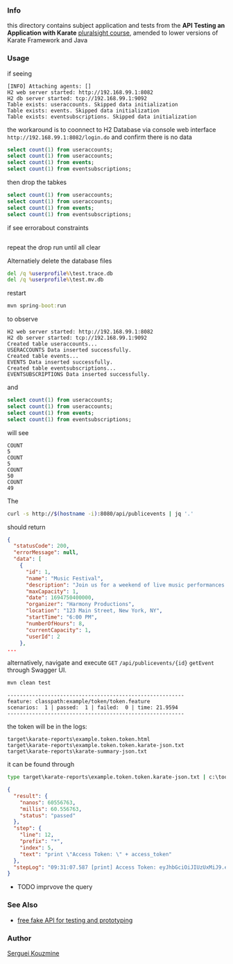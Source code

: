 ### Info

this directory contains subject application and tests from the __API Testing an Application with Karate__ [pluralsight course](https://app.pluralsight.com/library/courses/karate-api-testing-application), amended to lower versions of Karate Framework and Java

### Usage

if seeing
```text
[INFO] Attaching agents: []
H2 web server started: http://192.168.99.1:8082
H2 db server started: tcp://192.168.99.1:9092
Table exists: useraccounts. Skipped data initialization
Table exists: events. Skipped data initialization
Table exists: eventsubscriptions. Skipped data initialization

```


the workaround is to coonnect to H2 Database via console web interface `http://192.168.99.1:8082/login.do` and confirm there is no data 

```SQL
select count(1) from useraccounts;
select count(1) from useraccounts;
select count(1) from events;
select count(1) from eventsubscriptions;
```

then drop the tabkes

```SQL
select count(1) from useraccounts;
select count(1) from useraccounts;
select count(1) from events;
select count(1) from eventsubscriptions;

```

if see errorabout constraints
```text
```
repeat the drop run until all clear

Alternatiely delete the database files
```cmd
del /q %userprofile%\test.trace.db
del /q %userprofile%\test.mv.db
```

restart 

```cmd
mvn spring-boot:run
```
to observe


```text
H2 web server started: http://192.168.99.1:8082
H2 db server started: tcp://192.168.99.1:9092
Created table useraccounts...
USERACCOUNTS Data inserted successfully.
Created table events...
EVENTS Data inserted successfully.
Created table eventsubscriptions...
EVENTSUBSCRIPTIONS Data inserted successfully.
```

and 
```SQL
select count(1) from useraccounts;
select count(1) from useraccounts;
select count(1) from events;
select count(1) from eventsubscriptions;

```
will see
```text
COUNT
5
COUNT
5
COUNT
50
COUNT
49
```

The
```sh
curl -s http://$(hostname -i):8080/api/publicevents | jq '.'
```
should return

```JSON
{
  "statusCode": 200,
  "errorMessage": null,
  "data": [
    {
      "id": 1,
      "name": "Music Festival",
      "description": "Join us for a weekend of live music performances by renowned artists.",
      "maxCapacity": 1,
      "date": 1694750400000,
      "organizer": "Harmony Productions",
      "location": "123 Main Street, New York, NY",
      "startTime": "6:00 PM",
      "numberOfHours": 8,
      "currentCapacity": 1,
      "userId": 2
    },
... 
```
alternatively, navigate and execute `GET` `/api/publicevents/{id}` `getEvent` through Swagger UI.

```cmd
mvn clean test
```
```text
---------------------------------------------------------
feature: classpath:example/token/token.feature
scenarios:  1 | passed:  1 | failed:  0 | time: 21.9594
---------------------------------------------------------
```
the token will be in the logs:
```text
target\karate-reports\example.token.token.html
target\karate-reports\example.token.token.karate-json.txt
target\karate-reports\karate-summary-json.txt
```

it can be found through
```cmd
type target\karate-reports\example.token.token.karate-json.txt | c:\tools\jq-win64.exe ".scenarioResults[0].stepResults[6]"
```
```JSON
{
  "result": {
    "nanos": 60556763,
    "millis": 60.556763,
    "status": "passed"
  },
  "step": {
    "line": 12,
    "prefix": "*",
    "index": 5,
    "text": "print \"Access Token: \" + access_token"
  },
  "stepLog": "09:31:07.587 [print] Access Token: eyJhbGciOiJIUzUxMiJ9.eyJ1aWQiOjEsInN1YiI6ImpvaG5zQHBvY2lzb2Z0LmNvbSIsImV4cCI6MTY5MTY5MjI2NywiaWF0IjoxNjkxNjc0MjY3fQ.3fewnoYwpBqFODAkQ97hbrsihXjDdNPMLAtzfNj3LZ68re2_QCV-NvZ6NeqxK21d2Hv9ekPaONsZQW5TTq6w6g \n"
}
```
* TODO imprvove the query

### See Also
 * [free fake API for testing and prototyping](https://jsonplaceholder.typicode.com)

### Author
[Serguei Kouzmine](kouzmine_serguei@yahoo.com)

